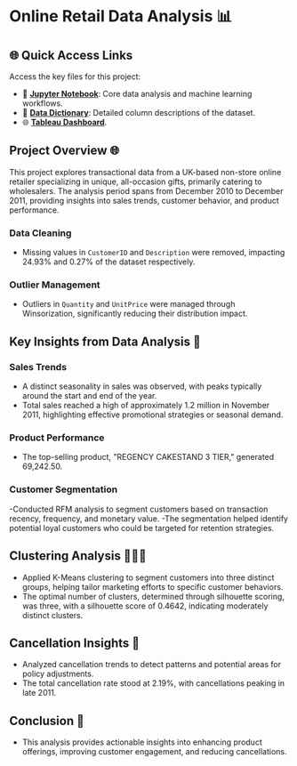# Online Retail Data Analysis 📊

## 🌐 Quick Access Links
Access the key files for this project:
- 📓 **[Jupyter Notebook](./online_retails.ipynb)**: Core data analysis and machine learning workflows.
- 📑 **[Data Dictionary](./online_retailing_data_dictionary.pdf)**: Detailed column descriptions of the dataset.
- 🌐 **[Tableau Dashboard](https://public.tableau.com/views/online_retail_dashboard_17413829628300/Dashboard1?:language=en-US&publish=yes&:sid=&:redirect=auth&:display_count=n&:origin=viz_share_link)**.


## Project Overview 🌐

This project explores transactional data from a UK-based non-store online retailer specializing in unique, all-occasion gifts, primarily catering to wholesalers. The analysis period spans from December 2010 to December 2011, providing insights into sales trends, customer behavior, and product performance.


### Data Cleaning

- Missing values in `CustomerID` and `Description` were removed, impacting 24.93% and 0.27% of the dataset respectively.

### Outlier Management

- Outliers in `Quantity` and `UnitPrice` were managed through Winsorization, significantly reducing their distribution impact.

## Key Insights from Data Analysis 🔑

### Sales Trends
- A distinct seasonality in sales was observed, with peaks typically around the start and end of the year.
- Total sales reached a high of approximately 1.2 million in November 2011, highlighting effective promotional strategies or seasonal demand.

### Product Performance
- The top-selling product, "REGENCY CAKESTAND 3 TIER," generated 69,242.50.

### Customer Segmentation
-Conducted RFM analysis to segment customers based on transaction recency, frequency, and monetary value.
-The segmentation helped identify potential loyal customers who could be targeted for retention strategies.
## Clustering Analysis 🧑‍🤝‍🧑

- Applied K-Means clustering to segment customers into three distinct groups, helping tailor marketing efforts to specific customer behaviors.
- The optimal number of clusters, determined through silhouette scoring, was three, with a silhouette score of 0.4642, indicating moderately distinct clusters.

## Cancellation Insights 🚫

- Analyzed cancellation trends to detect patterns and potential areas for policy adjustments.
- The total cancellation rate stood at 2.19%, with cancellations peaking in late 2011.

## Conclusion 📜
- This analysis provides actionable insights into enhancing product offerings, improving customer engagement, and reducing cancellations.

